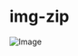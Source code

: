 # img-zip
![Image](https://github.com/user-attachments/assets/6e41e24a-efd6-4f02-b8a3-82c1e24090ca)
